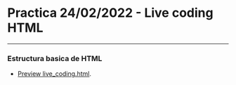 # Practica 24/02/2022 - Live coding HTML
***
### Estructura basica de HTML

* [Preview live_coding.html](https://htmlpreview.github.io/?https://raw.githubusercontent.com/albertz03/Practicas-HTML-LaunchX/master/live_coding/live_coding.html).
